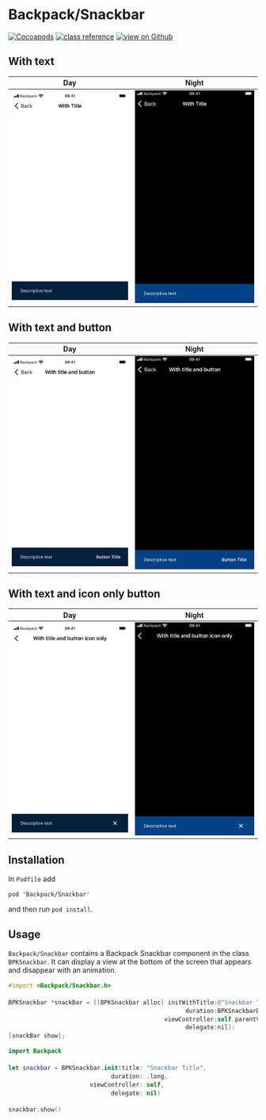 # Backpack/Snackbar

[![Cocoapods](https://img.shields.io/cocoapods/v/Backpack.svg?style=flat)](https://cocoapods.org/pods/Backpack)
[![class reference](https://img.shields.io/badge/Class%20reference-iOS-blue)](https://backpack.github.io/ios/versions/latest/uikit/Classes/BPKSnackbar.html)
[![view on Github](https://img.shields.io/badge/Source%20code-GitHub-lightgrey)](https://github.com/Skyscanner/backpack-ios/tree/main/Backpack/Snackbar)

## With text

| Day | Night |
| --- | --- |
| ![iPhone 8 simulator](https://raw.githubusercontent.com/Skyscanner/backpack-ios/main/screenshots/iPhone%208-snack-bar___with-text_lm.png) |![iPhone 8 simulator - dark mode](https://raw.githubusercontent.com/Skyscanner/backpack-ios/main/screenshots/iPhone%208-snack-bar___with-text_dm.png) |

## With text and button

| Day | Night |
| --- | --- |
| ![iPhone 8 simulator](https://raw.githubusercontent.com/Skyscanner/backpack-ios/main/screenshots/iPhone%208-snack-bar___with-text-and-button_lm.png) |![iPhone 8 simulator - dark mode](https://raw.githubusercontent.com/Skyscanner/backpack-ios/main/screenshots/iPhone%208-snack-bar___with-text-and-button_dm.png) |

## With text and icon only button

| Day | Night |
| --- | --- |
| ![iPhone 8 simulator](https://raw.githubusercontent.com/Skyscanner/backpack-ios/main/screenshots/iPhone%208-snack-bar___with-text-and-icon-only-button_lm.png) |![iPhone 8 simulator - dark mode](https://raw.githubusercontent.com/Skyscanner/backpack-ios/main/screenshots/iPhone%208-snack-bar___with-text-and-icon-only-button_dm.png) |

## Installation

In `Podfile` add

```
pod 'Backpack/Snackbar'
```

and then run `pod install`.

## Usage

`Backpack/Snackbar` contains a Backpack Snackbar component in the class `BPKSnackbar`. It can display a view at the bottom of the screen that appears and disappear with an animation.


```objective-c
#import <Backpack/Snackbar.h>

BPKSnackbar *snackBar = [[BPKSnackbar alloc] initWithTitle:@"Snackbar Title"
                                                  duration:BPKSnackbarDurationShort
                                            viewController:self.parentViewController
                                                  delegate:nil];
[snackBar show];

```

```swift
import Backpack

let snackbar = BPKSnackbar.init(title: "Snackbar Title",
                             duration: .long,
                       viewController: self,
                             delegate: nil)

snackbar.show()
```
